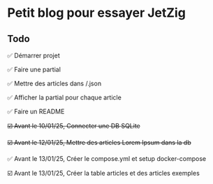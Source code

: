 # Petit blog pour essayer JetZig
## Todo
✅ Démarrer projet

✅ Faire une partial

✅ Mettre des articles dans /.json

✅ Afficher la partial pour chaque article

✅ Faire un README

~~☑️ Avant le 10/01/25, Connecter une DB SQLite~~

~~☑️ Avant le 12/01/25, Mettre des articles Lorem Ipsum dans la db~~

✅ Avant le 13/01/25, Créer le compose.yml et setup docker-compose

☑️ Avant le 13/01/25, Créer la table articles et des articles exemples
